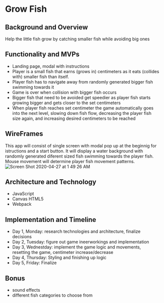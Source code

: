 # Grow Fish
## Background and Overview
Help the little fish grow by catching smaller fish while avoiding big ones
## Functionality and MVPs
* Landing page, modal with instructions
* Player is a small fish that earns (grows in) centimeters as it eats (collides with) smaller fish than itself.
* Player fish has to navigate away from randomly generated bigger fish swimming towards it
* Game is over when collision with bigger fish occurs
* Bigger fish that need to be avoided get speedier as player fish starts growing bigger and gets closer to the set centimeters
* When player fish reaches set centimeter the game automatically goes into the next level, slowing down fish flow, decreasing the player fish size again, and increasing desired centimeters to be reached
## WireFrames
This app will consist of single screen with modal pop up at the beginnig for istructions and a start button. It will display a water background with randomly generated diferent sized fish swimming towards the player fish. Mouse movement will determine player fish movement patterns.
![Screen Shot 2020-04-27 at 1 49 26 AM](https://user-images.githubusercontent.com/54727172/80338357-22149680-882a-11ea-8b1b-6464ea290b1e.jpeg)

## Architecture and Technology
* JavaScript
* Canvas HTML5
* Webpack

## Implementation and Timeline
* Day 1, Monday:
   research technologies and architecture, 
   finalize decisions
* Day 2, Tuesday:
   figure out game ineerworkings and implementation
* Day 3, Wednestday:
   implement the game logic and movements, resetting the game, centimeter increase/decrease
* Day 4, Thursday:
    Styling and finishing up logic
* Day 5, Friday:
    Finalize
## Bonus
* sound effects
* different fish categories to choose from 
   
